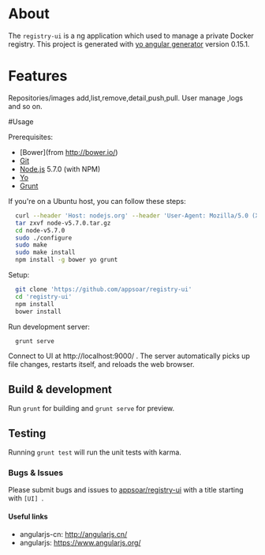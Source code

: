 # About

The `registry-ui` is a ng application which used to manage a private Docker registry.
This project is generated with [yo angular generator](https://github.com/yeoman/generator-angular)
version 0.15.1.

# Features

Repositories/images add,list,remove,detail,push,pull. User manage ,logs and so on.

#Usage

Prerequisites:
* [Bower](from http://bower.io/)
* [Git](http://git-scm.com/)
* [Node.js](http://nodejs.org/) 5.7.0 (with NPM)
* [Yo](http://www.yeoman.com/)
* [Grunt](www.gruntjs.net)

If you're on a Ubuntu host, you can follow these steps:
```bash
  curl --header 'Host: nodejs.org' --header 'User-Agent: Mozilla/5.0 (X11; Ubuntu; Linux x86_64; rv:44.0) Gecko/20100101 Firefox/44.0' --header 'Accept: text/html,application/xhtml+xml,application/xml;q=0.9,*/*;q=0.8' --header 'Accept-Language: en-US,en;q=0.5' --header 'Referer: https://nodejs.org/en/download/stable/' --header 'Cookie: __cfduid=d7e88f28577b67a7c099419ee6f5d49f21456706860; _ga=GA1.2.403574900.1456706871; _gat=1' --header 'Connection: keep-alive' 'https://nodejs.org/dist/v5.7.0/node-v5.7.0.tar.gz' -o 'node-v5.7.0.tar.gz' -L
  tar zxvf node-v5.7.0.tar.gz
  cd node-v5.7.0
  sudo ./configure
  sudo make
  sudo make install
  npm install -g bower yo grunt
```

Setup:
```bash
  git clone 'https://github.com/appsoar/registry-ui'
  cd 'registry-ui'
  npm install
  bower install
```

Run development server:
```bash
  grunt serve
```

Connect to UI at http://localhost:9000/ .  The server automatically picks up file changes, restarts itself, and reloads the web browser.  

## Build & development

Run `grunt` for building and `grunt serve` for preview.

## Testing

Running `grunt test` will run the unit tests with karma.


### Bugs & Issues
Please submit bugs and issues to [appsoar/registry-ui](//github.com/appsoar/registry-ui/issues) with a title starting with `[UI] `.


#### Useful links

* angularjs-cn: http://angularjs.cn/
* angularjs: https://www.angularjs.org/





